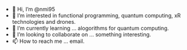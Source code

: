 - 👋 Hi, I’m @nmi95
- 👀 I’m interested in functional programming, quantum computing, xR technologies and drones.
- 🌱 I’m currently learning ... alogorithms for quantum computing.
- 💞️ I’m looking to collaborate on ... something interesting.
- 📫 How to reach me ... email.

<!---
nmi95/nmi95 is a ✨ special ✨ repository because its `README.md` (this file) appears on your GitHub profile.
You can click the Preview link to take a look at your changes.
--->
